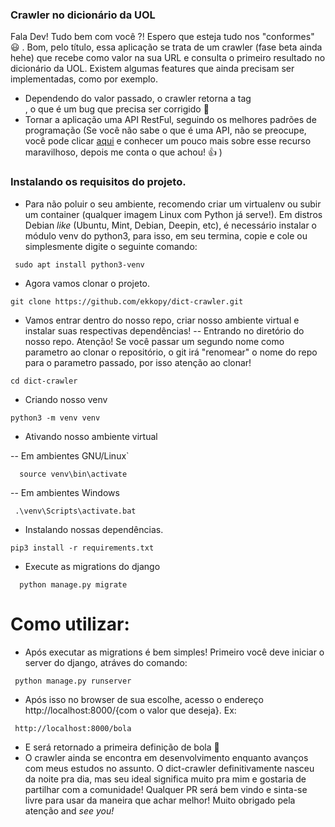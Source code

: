 ###  Crawler no dicionário da UOL

Fala Dev! Tudo bem com você ?! Espero que esteja tudo nos "conformes" :smiley: . Bom, pelo título, essa aplicação se trata de um crawler (fase beta ainda hehe) que recebe como valor na sua URL e consulta o primeiro resultado no dicionário da UOL. Existem algumas features que ainda precisam ser implementadas, como por exemplo.
  - Dependendo do valor passado, o crawler retorna a tag <br/>, o que é um bug que precisa ser corrigido :bug:
  - Tornar a aplicação uma  API RestFul, seguindo os melhores padrões de programação (Se você não sabe o que é uma API, não se preocupe, você pode clicar [aqui](http://https://www.youtube.com/watch?v=vGuqKIRWosk "aqui") e conhecer um pouco mais sobre esse recurso maravilhoso, depois me conta o que achou! :thumbsup: )
### Instalando os requisitos do projeto.

- Para não poluir o seu ambiente, recomendo criar um virtualenv ou subir um container (qualquer imagem Linux com Python já serve!). Em distros Debian *like* (Ubuntu, Mint, Debian, Deepin, etc), é necessário instalar o módulo venv do python3, para isso, em seu termina,  copie e cole ou simplesmente digite o seguinte comando:

```
 sudo apt install python3-venv
```

- Agora vamos clonar o projeto.

```
git clone https://github.com/ekkopy/dict-crawler.git
```
-  Vamos entrar dentro do nosso repo, criar nosso ambiente virtual e instalar suas respectivas dependências!
-- Entrando no diretório do nosso repo. Atenção! Se você passar um segundo nome como parametro ao clonar o repositório, o git irá "renomear" o nome do repo para o parametro passado, por isso atenção ao clonar! 

```
cd dict-crawler
```
- Criando nosso venv

```
python3 -m venv venv
```
- Ativando nosso ambiente virtual

 -- Em ambientes GNU/Linux`
```
  source venv\bin\activate
```
-- Em ambientes Windows

```
 .\venv\Scripts\activate.bat
```
- Instalando nossas dependências.

```
pip3 install -r requirements.txt
```
- Execute as migrations do django

```
  python manage.py migrate
```

# Como utilizar:

- Após executar as migrations é bem simples! Primeiro você deve iniciar o server do django, atráves do comando:
```
 python manage.py runserver
```
- Após isso no browser de sua escolhe, acesso o endereço http://localhost:8000/{com o valor que deseja}. Ex:
```
 http://localhost:8000/bola
```
- E será retornado a primeira definição de bola :balloon:
- O crawler ainda se encontra em desenvolvimento enquanto avanços com meus estudos no assunto. O dict-crawler definitivamente nasceu da noite pra dia, mas seu ideal significa muito pra mim e gostaria de partilhar com a comunidade! Qualquer PR será bem vindo e sinta-se livre para usar da maneira que achar melhor! Muito obrigado pela atenção and *see you!*

